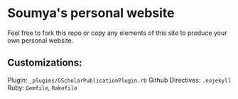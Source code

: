 # Soumya's personal website

Feel free to fork this repo or copy any elements of this site to produce your own personal website.

## Customizations:
Plugin: `_plugins/GScholarPublicationPlugin.rb`
Github Directives: `.nojekyll`
Ruby: `Gemfile`, `Rakefile`
